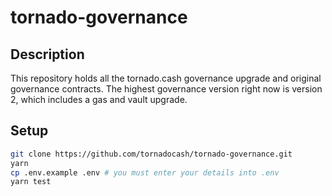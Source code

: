 # tornado-governance

## Description
This repository holds all the tornado.cash governance upgrade and original governance contracts.
The highest governance version right now is version 2, which includes a gas and vault upgrade.

## Setup 

```bash
git clone https://github.com/tornadocash/tornado-governance.git
yarn
cp .env.example .env # you must enter your details into .env
yarn test
```